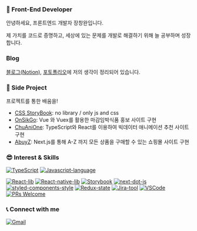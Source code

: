 ### 👋 Front-End Developer

안녕하세요, 프론트엔드 개발자 장창완입니다.

제 가치를 코드로 증명하고, 세상에 있는 문제를 개발로 해결하기 위해 늘 공부하며 성장합니다.

### Blog

[블로그(Notion)](https://changwan327.notion.site/Main-a36a277be8b6433a84b44d1cb0dac160), [포토폴리오](https://jangchangwan.github.io/portfolio)에 저의 생각이 정리되어 있습니다. <br />

### 🎠 Side Project

프로젝트를 통한 배움을!

- [CSS StoryBook](https://css-collection-git-main-jungkyuhyun.vercel.app/): no library / only js and css
- [OnSikGo](https://webgl-and-canvas-storybook.vercel.app/?path=/story/welcome--page): Vue 와 Vuex를 활용한 마감임박식품 홍보 사이트 구현
- [ChuAniOne](https://github.com/jangchangwan/ChuAniOne): TypeScript와 React를 이용하여 빅데이터 애니메이션 추천 사이트 구현
- [AbuyZ](https://github.com/jangchangwan/AbuyZ): Next.js를 통해 A-Z 까지 모든 상품을 구매할 수 있는 쇼핑몰 사이트 구현

### 😎 Interest & Skills

[![TypeScript](https://img.shields.io/badge/TypeScript-language-007ACC.svg?logo=typescript)](https://www.typescriptlang.org/)
[![Javascript-language](https://img.shields.io/badge/Javascript-language-F7DF1E.svg?logo=javascript)](https://www.ecma-international.org/publications/standards/Ecma-262.htm)

[![React-lib](https://img.shields.io/badge/React%20and%20hooks-web-61DAFB.svg?logo=react)](https://reactjs.org/)
[![React-native-lib](https://img.shields.io/badge/React%20Native-mobile-61DAFB.svg?logo=react)](https://reactnative.dev/)
[![Storybook](https://img.shields.io/badge/storybook-ui-ff4785.svg?logo=storybook)](https://storybook.js.org/)
[![next-dot-js](https://img.shields.io/badge/nextjs-ssr-000000.svg?logo=vercel)](https://nextjs.org/)
[![styled-components-style](https://img.shields.io/badge/%F0%9F%92%85%20styled--components%20and%20emotion-CssInJs-orange.svg)](https://github.com/styled-components/styled-components)
[![Redux-state](https://img.shields.io/badge/Redux-web-764ABC.svg?logo=redux)](https://redux.js.org/)
[![Jira-tool](https://img.shields.io/badge/Jira-tool-0052CC.svg?logo=jira-software)](https://www.atlassian.com/software/jira)
[![VSCode](https://img.shields.io/badge/I%20love-VSCode-007ACC.svg?logo=visual-studio-code)](https://code.visualstudio.com/)
[![PRs Welcome](https://img.shields.io/badge/PRs-welcome-181717.svg?logo=github)](https://github.com/jangchangwan)

### 📞 Connect with me

[![Gmail](https://img.shields.io/badge/%20-Send%20Mail-black?color=14171A&labelColor=ef5350&logo=gmail&logoColor=ffffff)](mailto:tktkd6755@gmail.com)
